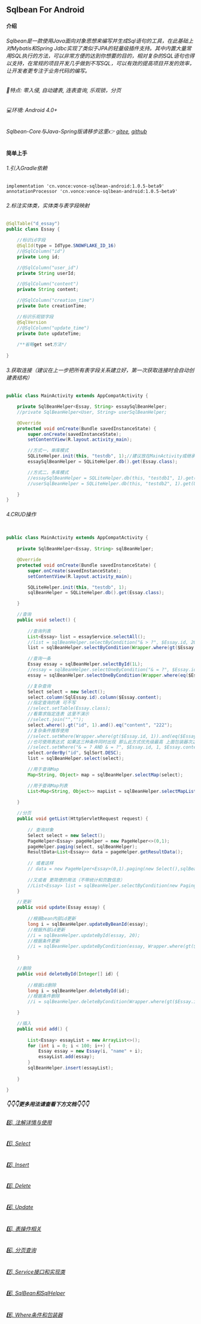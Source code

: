 ## Sqlbean For Android
#### 介绍
###### Sqlbean是一款使用Java面向对象思想来编写并生成Sql语句的工具，在此基础上对Mybatis和Spring Jdbc实现了类似于JPA的轻量级插件支持。其中内置大量常用SQL执行的方法，可以非常方便的达到你想要的目的，相对复杂的SQL语句也得以支持，在常规的项目开发几乎做到不写SQL，可以有效的提高项目开发的效率，让开发者更专注于业务代码的编写。

###### 🚀特点: 零入侵, 自动建表, 连表查询, 乐观锁，分页
###### 💻环境: Android 4.0+

###### Sqlbean-Core与Java-Spring版请移步这里👉 [gitee](https://gitee.com/iJovi/vonce-sqlbean "vonce-sqlbean"), [github](https://github.com/Jovilam77/vonce-sqlbean "vonce-sqlbean")

#### 简单上手


###### 1.引入Gradle依赖
	implementation 'cn.vonce:vonce-sqlbean-android:1.0.5-beta9'
	annotationProcessor 'cn.vonce:vonce-sqlbean-android:1.0.5-beta9'
###### 2.标注实体类，实体类与表字段映射

```java
@SqlTable("d_essay")
public class Essay {

    //标识id字段
    @SqlId(type = IdType.SNOWFLAKE_ID_16)
    //@SqlColumn("id")
    private Long id;

    //@SqlColumn("user_id")
    private String userId;

    //@SqlColumn("content")
    private String content;

    //@SqlColumn("creation_time")
    private Date creationTime;

    //标识乐观锁字段
    @SqlVersion
    //@SqlColumn("update_time")
    private Date updateTime;
	
	/**省略get set方法*/
	
}
```
###### 3.获取连接（建议在上一步把所有表字段关系建立好，第一次获取连接时会自动创建表结构）
```java
public class MainActivity extends AppCompatActivity {

    private SqlBeanHelper<Essay, String> essaySqlBeanHelper;
	//private SqlBeanHelper<User, String> userSqlBeanHelper;

    @Override
    protected void onCreate(Bundle savedInstanceState) {
        super.onCreate(savedInstanceState);
        setContentView(R.layout.activity_main);

        //方式一，单库模式
        SQLiteHelper.init(this, "testdb", 1);//建议放在MainActivity或继承的Application
        essaySqlBeanHelper = SQLiteHelper.db().get(Essay.class);

        //方式二，多库模式
        //essaySqlBeanHelper = SQLiteHelper.db(this, "testdb1", 1).get(Essay.class);
        //userSqlBeanHelper = SQLiteHelper.db(this, "testdb2", 1).get(User.class);

    }
}
```
###### 4.CRUD操作
```java

public class MainActivity extends AppCompatActivity {
	
    private SqlBeanHelper<Essay, String> sqlBeanHelper;

    @Override
    protected void onCreate(Bundle savedInstanceState) {
        super.onCreate(savedInstanceState);
        setContentView(R.layout.activity_main);

        SQLiteHelper.init(this, "testdb", 1);
        sqlBeanHelper = SQLiteHelper.db().get(Essay.class);

    }

	//查询
	public void select() {
        
        //查询列表
        List<Essay> list = essayService.selectAll();
        //list = sqlBeanHelper.selectByCondition("& > ?", $Essay.id, 20);
        list = sqlBeanHelper.selectByCondition(Wrapper.where(gt($Essay.id, 10)).and(lt($Essay.id, 20)));

        //查询一条
        Essay essay = sqlBeanHelper.selectById(1L);
        //essay = sqlBeanHelper.selectOneByCondition("& = ?", $Essay.id, 1);
        essay = sqlBeanHelper.selectOneByCondition(Wrapper.where(eq($Essay.id, 333)));

        //复杂查询
        Select select = new Select();
        select.column(SqlEssay.id).column($Essay.content);
        //指定查询的表 可不写
        //select.setTable(Essay.class);
        //看需求指定连表 这里不演示
        //select.join("","");
        select.where().gt("id", 1).and().eq("content", "222");
        //复杂条件推荐使用
        //select.setWhere(Wrapper.where(gt($Essay.id, 1)).and(eq($Essay.content, "222")));
        //也可使用表达式 如果这三种条件同时出现 那么此方式优先级最高 上面包装器次之
        //select.setWhere("& = ? AND & = ?", $Essay.id, 1, $Essay.content, "222");
        select.orderBy("id", SqlSort.DESC);
        list = sqlBeanHelper.select(select);

        //用于查询Map
        Map<String, Object> map = sqlBeanHelper.selectMap(select);

        //用于查询Map列表
        List<Map<String, Object>> mapList = sqlBeanHelper.selectMapList(select);
        
	}

	//分页
	public void getList(HttpServletRequest request) {
        
		// 查询对象
        Select select = new Select();
        PageHelper<Essay> pageHelper = new PageHelper<>(0,1);
        pageHelper.paging(select, sqlBeanHelper);
        ResultData<List<Essay>> data = pageHelper.getResultData();
        
        // 或者这样
        // data = new PageHelper<Essay>(0,1).paging(new Select(),sqlBeanHelper).toResult.getResultData();
        
        //又或者 更简便的用法（不带统计和页数信息）
        //List<Essay> list = sqlBeanHelper.selectByCondition(new Paging(0,10), Wrapper.where(Cond.gt(SqlEssay.id, 10)).and(Cond.lt(SqlEssay.id, 20)));
	}

	//更新
	public void update(Essay essay) {
        
        //根据bean内部id更新
        long i = sqlBeanHelper.updateByBeanId(essay);
        //根据外部id更新
        //i = sqlBeanHelper.updateById(essay, 20);
        //根据条件更新
        //i = sqlBeanHelper.updateByCondition(essay, Wrapper.where(gt($Essay.id, 1)).and(eq($Essay.content, "222")));
        
	}

	//删除
	public void deleteById(Integer[] id) {
        
        //根据id删除
        long i = sqlBeanHelper.deleteById(id);
        //根据条件删除
        //i = sqlBeanHelper.deleteByCondition(Wrapper.where(gt($Essay.id, 1)).and(eq($Essay.content, "222")));

    }

	//插入
	public void add() {
        
		List<Essay> essayList = new ArrayList<>();
		for (int i = 0; i < 100; i++) {
			Essay essay = new Essay(i, "name" + i);
			essayList.add(essay);
		}
        sqlBeanHelper.insert(essayList);
        
	}

}
```
##### 👇👇👇更多用法请查看下方文档👇👇👇

###### [0️⃣. 注解详情与使用](doc/Annotation.md "注解详情与使用")
###### [1️⃣. Select](doc/Select.md "Select")
###### [2️⃣. Insert](doc/Insert.md "Insert")
###### [3️⃣. Delete](doc/Delete.md "Delete")
###### [4️⃣. Update](doc/Update.md "Update")
###### [5️⃣. 表操作相关](doc/Table.md "表操作相关")
###### [6️⃣. 分页查询](doc/Paging.md "分页查询")
###### [7️⃣. Service接口和实现类](doc/Interface.md "Service接口和实现类")
###### [8️⃣. SqlBean和SqlHelper](doc/SqlHelper.md "SqlBean和SqlHelper")
###### [9️⃣. Where条件和包装器](doc/Where.md "Where条件和包装器")
